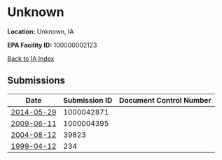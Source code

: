 # Unknown

**Location:** Unknown, IA

**EPA Facility ID:** 100000002123

[Back to IA Index](../../index.md)

## Submissions

| Date | Submission ID | Document Control Number |
|------|--------------|-------------------------|
| [2014-05-29](submissions/1000042871.md) | 1000042871 |  |
| [2009-06-11](submissions/1000004395.md) | 1000004395 |  |
| [2004-08-12](submissions/39823.md) | 39823 |  |
| [1999-04-12](submissions/234.md) | 234 |  |
